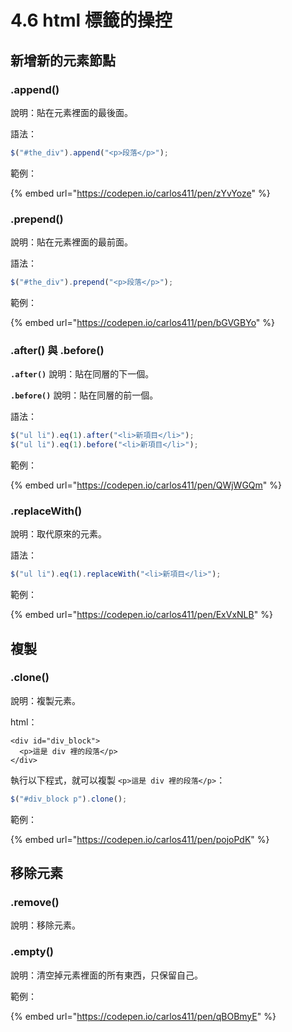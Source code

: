 # 4.6 html 標籤的操控

## 新增新的元素節點

### .append()

說明：貼在元素裡面的最後面。

語法：

```javascript
$("#the_div").append("<p>段落</p>");
```

範例：

{% embed url="https://codepen.io/carlos411/pen/zYvYoze" %}



### .prepend()

說明：貼在元素裡面的最前面。

語法：

```javascript
$("#the_div").prepend("<p>段落</p>");
```

範例：

{% embed url="https://codepen.io/carlos411/pen/bGVGBYo" %}



### .after() 與 .before()

**`.after()`** 說明：貼在同層的下一個。

**`.before()`** 說明：貼在同層的前一個。

語法：

```javascript
$("ul li").eq(1).after("<li>新項目</li>");
$("ul li").eq(1).before("<li>新項目</li>");
```

範例：

{% embed url="https://codepen.io/carlos411/pen/QWjWGQm" %}



### .replaceWith()

說明：取代原來的元素。

語法：

```javascript
$("ul li").eq(1).replaceWith("<li>新項目</li>");
```

範例：

{% embed url="https://codepen.io/carlos411/pen/ExVxNLB" %}



## 複製

### .clone()

說明：複製元素。

html：

```markup
<div id="div_block">
  <p>這是 div 裡的段落</p>
</div>
```

執行以下程式，就可以複製 `<p>這是 div 裡的段落</p>`：

```javascript
$("#div_block p").clone();
```



範例：

{% embed url="https://codepen.io/carlos411/pen/pojoPdK" %}



## 移除元素

### .remove()

說明：移除元素。

### .empty()

說明：清空掉元素裡面的所有東西，只保留自己。





範例：

{% embed url="https://codepen.io/carlos411/pen/qBOBmyE" %}

